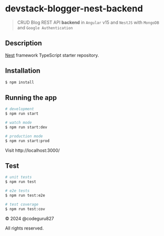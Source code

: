 # devstack-blogger-nest-backend

> CRUD Blog REST API **backend** in `Angular` v15 and `NestJS` with `MongoDB` and `Google Authentication`

## Description

[Nest](https://github.com/nestjs/nest) framework TypeScript starter repository.

## Installation

```bash
$ npm install
```

## Running the app

```bash
# development
$ npm run start

# watch mode
$ npm run start:dev

# production mode
$ npm run start:prod
```

Visit http://localhost:3000/

## Test

```bash
# unit tests
$ npm run test

# e2e tests
$ npm run test:e2e

# test coverage
$ npm run test:cov
```

&copy; 2024 @codeguru827

All rights reserved.
